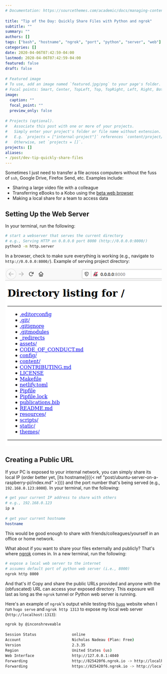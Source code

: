 ```yaml
---
# Documentation: https://sourcethemes.com/academic/docs/managing-content/

title: "Tip of the Day: Quickly Share Files with Python and ngrok"
subtitle: ""
summary: ""
authors: []
tags: ["bash", "hostname", "ngrok", "port", "python", "server", "web"]
categories: []
date: 2020-04-06T07:42:59-04:00
lastmod: 2020-04-06T07:42:59-04:00
featured: false
draft: false

# Featured image
# To use, add an image named `featured.jpg/png` to your page's folder.
# Focal points: Smart, Center, TopLeft, Top, TopRight, Left, Right, BottomLeft, Bottom, BottomRight.
image:
  caption: ""
  focal_point: ""
  preview_only: false

# Projects (optional).
#   Associate this post with one or more of your projects.
#   Simply enter your project's folder or file name without extension.
#   E.g. `projects = ["internal-project"]` references `content/project/deep-learning/index.md`.
#   Otherwise, set `projects = []`.
projects: []
aliases:
- /post/dev-tip-quickly-share-files
---
```


Sometimes I just need to transfer a file across computers without the fuss of `ssh`, Google Drive, Firefox Send, etc.
Examples include:

- Sharing a large video file with a colleague
- Transferring eBooks to a Kobo using the [beta web browser](https://help.kobo.com/hc/en-us/articles/360017763733-About-Beta-Features)
- Making a local share for a team to access data

## Setting Up the Web Server

In your terminal, run the following:

```bash
# start a webserver that serves the current directory
# e.g., Serving HTTP on 0.0.0.0 port 8000 (http://0.0.0.0:8000/)
python3 -m http.server
```

In a browser, check to make sure everything is working (e.g., navigate to `http://0.0.0.0:8000/`). Example of serving project directory:

![Example of serving project directory.](2020-04-06-07-50-07.png)

## Creating a Public URL

If your PC is exposed to your internal network, you can simply share its local IP (order better yet, [its hostname]({{< ref "post/ubuntu-server-on-a-raspberry-pi/index.md" >}})) and the port number that's being served (e.g., `192.168.0.123:8000`).
In your terminal, run the following:

```bash
# get your current IP address to share with others
# e.g., 192.168.0.123
ip a

# get your current hostname
hostname
```

This would be good enough to share with friends/colleagues/yourself in an office or home network.

What about if you want to share your files externally and publicly?
That's where [ngrok](https://ngrok.com/) comes in.
In a new terminal, run the following:

```bash
# expose a local web server to the internet
# assumes default port of python web server (i.e., 8000)
ngrok http 8000
```

And that's it!
Copy and share the public URLs provided and anyone with the (obfuscated) URL can access your exposed directory.
This exposure will last as long as the `ngrok` tunnel or Python web server is running.

Here's an example of `ngrok`'s output while testing this [`hugo`](https://gohugo.io/) website when I run `hugo serve` and `ngrok http 1313` to expose my local web server (`http://localhost:1313`):

```bash
ngrok by @inconshreveable                                                                (Ctrl+C to quit)

Session Status                online
Account                       Nicholas Nadeau (Plan: Free)
Version                       2.3.35
Region                        United States (us)
Web Interface                 http://127.0.0.1:4040
Forwarding                    http://825420f6.ngrok.io -> http://localhost:1313
Forwarding                    https://825420f6.ngrok.io -> http://localhost:1313
```
